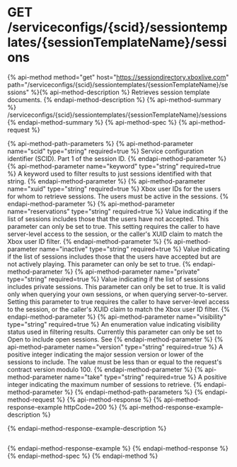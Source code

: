 # GET /serviceconfigs/{scid}/sessiontemplates/{sessionTemplateName}/sessions

{% api-method method="get" host="https://sessiondirectory.xboxlive.com" path="/serviceconfigs/{scid}/sessiontemplates/{sessionTemplateName}/sessions" %}{% api-method-description %}
Retrieves session template documents.
{% endapi-method-description %}
{% api-method-summary %}
/serviceconfigs/{scid}/sessiontemplates/{sessionTemplateName}/sessions
{% endapi-method-summary %}
{% api-method-spec %}
{% api-method-request %}

{% api-method-path-parameters %}
{% api-method-parameter name="scid" type="string" required=true %}
Service configuration identifier (SCID). Part 1 of the session ID.
{% endapi-method-parameter %}
{% api-method-parameter name="keyword" type="string" required=true %}
A keyword used to filter results to just sessions identified with that string.
{% endapi-method-parameter %}
{% api-method-parameter name="xuid" type="string" required=true %}
Xbox user IDs for the users for whom to retrieve sessions. The users must be active in the sessions.
{% endapi-method-parameter %}
{% api-method-parameter name="reservations" type="string" required=true %}
Value indicating if the list of sessions includes those that the users have not accepted. This parameter can only be set to true. This setting requires the caller to have server-level access to the session, or the caller's XUID claim to match the Xbox user ID filter.
{% endapi-method-parameter %}
{% api-method-parameter name="inactive" type="string" required=true %}
Value indicating if the list of sessions includes those that the users have accepted but are not actively playing. This parameter can only be set to true.
{% endapi-method-parameter %}
{% api-method-parameter name="private" type="string" required=true %}
Value indicating if the list of sessions includes private sessions. This parameter can only be set to true. It is valid only when querying your own sessions, or when querying server-to-server. Setting this parameter to true requires the caller to have server-level access to the session, or the caller's XUID claim to match the Xbox user ID filter.
{% endapi-method-parameter %}
{% api-method-parameter name="visibility" type="string" required=true %}
An enumeration value indicating visibility status used in filtering results. Currently this parameter can only be set to Open to include open sessions. See 
{% endapi-method-parameter %}
{% api-method-parameter name="version" type="string" required=true %}
A positive integer indicating the major session version or lower of the sessions to include. The value must be less than or equal to the request's contract version modulo 100.
{% endapi-method-parameter %}
{% api-method-parameter name="take" type="string" required=true %}
A positive integer indicating the maximum number of sessions to retrieve.
{% endapi-method-parameter %}
{% endapi-method-path-parameters %}
{% endapi-method-request %}
{% api-method-response %}
{% api-method-response-example httpCode=200 %}
{% api-method-response-example-description %}

{% endapi-method-response-example-description %}

```text
```
{% endapi-method-response-example %}
{% endapi-method-response %}
{% endapi-method-spec %}
{% endapi-method %}
